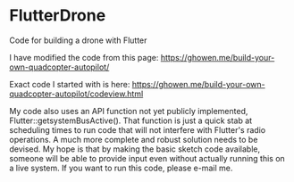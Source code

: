 # FlutterDrone
Code for building a drone with Flutter

I have modified the code from this page:
https://ghowen.me/build-your-own-quadcopter-autopilot/

Exact code I started with is here:
https://ghowen.me/build-your-own-quadcopter-autopilot/codeview.html

My code also uses an API function not yet publicly implemented, Flutter::getsystemBusActive(). That function is just a quick stab at scheduling times to run code that will not interfere with Flutter's radio operations. A much more complete and robust solution needs to be devised. My hope is that by making the basic sketch code available, someone will be able to provide input even without actually running this on a live system. If you want to run this code, please e-mail me.
